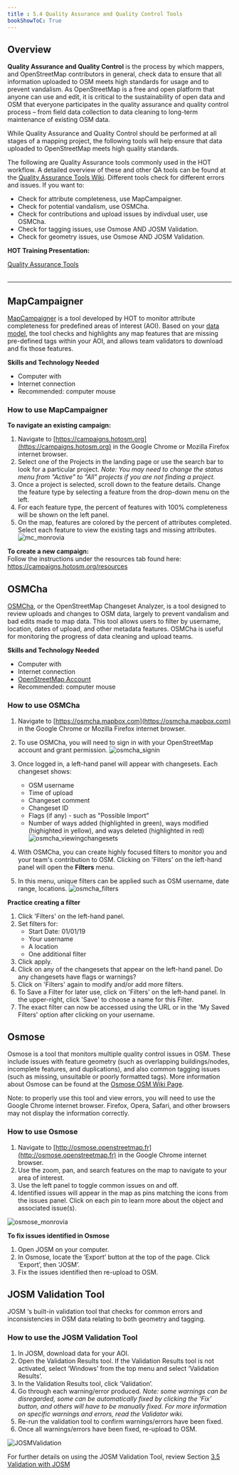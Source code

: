 ```yaml
---
title : 5.4 Quality Assurance and Quality Control Tools
bookShowToC: True
---
```


## Overview
**Quality Assurance and Quality Control** is the process by which mappers, and OpenStreetMap contributors in general, check data to ensure that all information uploaded to OSM meets high standards for usage and to prevent vandalism. As OpenStreetMap is a free and open platform that anyone can use and edit, it is critical to the sustainability of open data and OSM that everyone participates in the quality assurance and quality control process – from field data collection to data cleaning to long-term maintenance of existing OSM data. 

While Quality Assurance and Quality Control should be performed at all stages of a mapping project, the following tools will help ensure that data uploaded to OpenStreetMap meets high quality standards. 

The following are Quality Assurance tools commonly used in the HOT workflow. A detailed overview of these and other QA tools can be found at the [Quality Assurance Tools Wiki](https://wiki.openstreetmap.org/wiki/Quality_assurance). Different tools check for different errors and issues. If you want to:

* Check for attribute completeness, use MapCampaigner.
* Check for potential vandalism, use OSMCha.
* Check for contributions and upload issues by indivdual user, use OSMCha. 
* Check for tagging issues, use Osmose AND JOSM Validation.
* Check for geometry issues, use Osmose AND JOSM Validation. 

**HOT Training Presentation:** <br>

<a href="https://docs.google.com/presentation/d/1mn0ahFOCiz9DhrWmYFt1nrC25c7WQjODvXG6pTRJ-Jo/edit?usp=sharing" target="_blank">Quality Assurance Tools</a>
<br>
<br>
***

## MapCampaigner
[MapCampaigner](http://campaigns.hotosm.org) is a tool developed by HOT to monitor attribute completeness for predefined areas of interest (AOI). Based on your [data model](https://github.com/hotosm/toolbox/wiki/4.1.2-Designing-The-Data-Model), the tool checks and highlights any map features that are missing pre-defined tags within your AOI, and allows team validators to download and fix those features. 

**Skills and Technology Needed**

* Computer with 
* Internet connection
* Recommended: computer mouse

### How to use MapCampaigner

**To navigate an existing campaign:**

1. Navigate to [https://campaigns.hotosm.org](https://campaigns.hotosm.org) in the Google Chrome or Mozilla Firefox internet browser.
2. Select one of the Projects in the landing page or use the search bar to look for a particular project. *Note: You may need to change the status menu from "Active" to "All" projects if you are not finding a project.*
3. Once a project is selected, scroll down to the feature details. Change the feature type by selecting a feature from the drop-down menu on the left. 
4. For each feature type, the percent of features with 100% completeness will be shown on the left panel. 
5. On the map, features are colored by the percent of attributes completed. Select each feature to view the existing tags and missing attributes. 
![mc_monrovia](/images/quality_assurance/mc_monrovia.gif)

**To create a new campaign:** <br>
Follow the instructions under the resources tab found here: https://campaigns.hotosm.org/resources

## OSMCha
[OSMCha](https://osmcha.mapbox.com/), or the OpenStreetMap Changeset Analyzer, is a tool designed to review uploads and changes to OSM data, largely to prevent vandalism and bad edits made to map data. This tool allows users to filter by username, location, dates of upload, and other metadata features. OSMCha is useful for monitoring the progress of data cleaning and upload teams.

**Skills and Technology Needed**

* Computer with 
* Internet connection
* [OpenStreetMap Account](https://hotosm.github.io/toolbox/pages/digitization-and-editing/3.1.1-opening_osm_accounts/)
* Recommended: computer mouse

### How to use OSMCha

1. Navigate to [https://osmcha.mapbox.com](https://osmcha.mapbox.com) in the Google Chrome or Mozilla Firefox internet browser.
2. To use OSMCha, you will need to sign in with your OpenStreetMap account and grant permission.
![osmcha_signin](/images/quality_assurance/osmcha_signin.gif)
3. Once logged in, a left-hand panel will appear with changesets. Each changeset shows:

     * OSM username
     * Time of upload
     * Changeset comment
     * Changeset ID
     * Flags (if any) - such as "Possible Import"
     * Number of ways added (highlighted in green), ways modified (highighted in yellow), and ways deleted (highlighted in red) 
![osmcha_viewingchangesets](/images/quality_assurance/osmcha_viewingchangesets.gif)
4. With OSMCha, you can create highly focused filters to monitor you and your team's contribution to OSM. Clicking on 'Filters' on the left-hand panel will open the **Filters** menu.
5. In this menu, unique filters can be applied such as OSM username, date range, locations. 
![osmcha_filters](/images/quality_assurance/osmcha_filters.gif)

**Practice creating a filter**

1. Click 'Filters' on the left-hand panel. 
2. Set filters for:
     * Start Date: 01/01/19 
     * Your username
     * A location
     * One additional filter
3. Click apply. 
4. Click on any of the changesets that appear on the left-hand panel. Do any changesets have flags or warnings?
5. Click on 'Filters' again to modify and/or add more filters.
6. To Save a Filter for later use, click on 'Filters' on the left-hand panel. In the upper-right, click 'Save' to choose a name for this Filter. 
7. The exact filter can now be accessed using the URL or in the 'My Saved Filters' option after clicking on your username. 

## Osmose <br>
Osmose is a tool that monitors multiple quality control issues in OSM. These include issues with feature geometry (such as overlapping buildings/nodes, incomplete features, and duplications), and also common tagging issues (such as missing, unsuitable or poorly formatted tags). More information about Osmose can be found at the [Osmose OSM Wiki Page](https://wiki.openstreetmap.org/wiki/Osmose).

Note: to properly use this tool and view errors, you will need to use the Google Chrome internet browser. Firefox, Opera, Safari, and other browsers may not display the information correctly.

### How to use Osmose
1. Navigate to [http://osmose.openstreetmap.fr](http://osmose.openstreetmap.fr) in the Google Chrome internet browser.
3. Use the zoom, pan, and search features on the map to navigate to your area of interest. 
3. Use the left panel to toggle common issues on and off. 
4. Identified issues will appear in the map as pins matching the icons from the issues panel. Click on each pin to learn more about the object and associated issue(s). 

![osmose_monrovia](/images/quality_assurance/osmose_monrovia.gif)

**To fix issues identified in Osmose**

1. Open JOSM on your computer.
5. In Osmose, locate the ‘Export’ button at the top of the page. Click ‘Export’, then ‘JOSM’. 
6. Fix the issues identified then re-upload to OSM. 

## JOSM Validation Tool
JOSM ‘s built-in validation tool that checks for common errors and inconsistencies in OSM data relating to both geometry and tagging. 

### How to use the JOSM Validation Tool
1. In JOSM, download data for your AOI. 
2. Open the Validation Results tool. If the Validation Results tool is not activated, select ‘Windows’ from the top menu and select ‘Validation Results’. 
3. In the Validation Results tool, click ‘Validation’. 
4. Go through each warning/error produced. *Note: some warnings can be disregarded, some can be automatically fixed by clicking the ‘Fix’ button, and others will have to be manually fixed. For more information on specific warnings and errors, read the Validator wiki.* 
5. Re-run the validation tool to confirm warnings/errors have been fixed. 
6. Once all warnings/errors have been fixed, re-upload to OSM. 

![JOSMValidation](/images/quality_assurance/JOSMValidation.gif)

For further details on using the JOSM Validation Tool, review Section [3.5 Validation with JOSM](https://hotosm.github.io/toolbox/pages/digitization-and-editing/3.5_validating_with_josm/)

